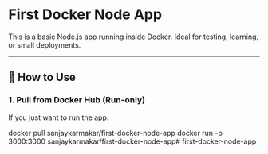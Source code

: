 # First Docker Node App

This is a basic Node.js app running inside Docker. Ideal for testing, learning, or small deployments.

---

## 🔧 How to Use

### 1. Pull from Docker Hub (Run-only)
If you just want to run the app:

docker pull sanjaykarmakar/first-docker-node-app
docker run -p 3000:3000 sanjaykarmakar/first-docker-node-app# first-docker-node-app